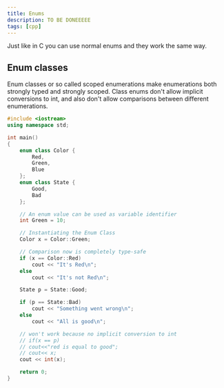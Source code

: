```yaml
---
title: Enums
description: TO BE DONEEEEE
tags: [cpp]
---
```


Just like in C you can use normal enums and they work the same way.

## Enum classes

Enum classes or so called scoped enumerations make enumerations both strongly typed and strongly scoped. Class enums don't allow implicit conversions to int, and also don't allow comparisons between different enumerations.

```cpp
#include <iostream>
using namespace std;

int main()
{
    enum class Color {
        Red,
        Green,
        Blue
    };
    enum class State {
        Good,
        Bad
    };

    // An enum value can be used as variable identifier
    int Green = 10;

    // Instantiating the Enum Class
    Color x = Color::Green;

    // Comparison now is completely type-safe
    if (x == Color::Red)
        cout << "It's Red\n";
    else
        cout << "It's not Red\n";

    State p = State::Good;

    if (p == State::Bad)
        cout << "Something went wrong\n";
    else
        cout << "All is good\n";

    // won't work because no implicit conversion to int
    // if(x == p)
    // cout<<"red is equal to good";
    // cout<< x;
    cout << int(x);

    return 0;
}
```
